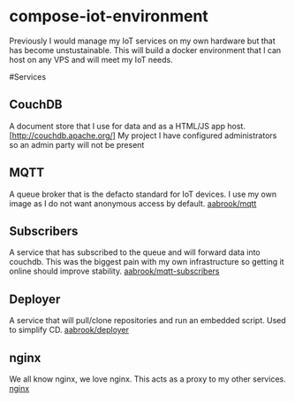 # compose-iot-environment

Previously I would manage my IoT services on my own hardware but that has become unstustainable. This will build a docker environment
that I can host on any VPS and will meet my IoT needs.

#Services

## CouchDB

A document store that I use for data and as a HTML/JS app host. [http://couchdb.apache.org/] My project I have configured administrators
so an admin party will not be present

## MQTT

A queue broker that is the defacto standard for IoT devices. I use my own image as I do not want anonymous access by default. [aabrook/mqtt](https://github.com/aabrook/mqtt)

## Subscribers

A service that has subscribed to the queue and will forward data into couchdb. This was the biggest pain with my own infrastructure so
getting it online should improve stability. [aabrook/mqtt-subscribers](https://github.com/aabrook/mqtt-subscribers)

## Deployer

A service that will pull/clone repositories and run an embedded script. Used to simplify CD. [aabrook/deployer](https://github.com/aabrook/deployer)

## nginx

We all know nginx, we love nginx. This acts as a proxy to my other services. [nginx](https://nginx.org/)

